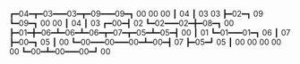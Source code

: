 
 ┏━04━┳━03━━━03━┳━09━━━09━┓ 00   00   00
 ┃ 04 ┃ 03   03 ┣━02━┓ 09 ┗━09━┓ 00   00
 ┃ 04 ┃ 03 ┏━00━┫ 02 ┗━02━━━02━╋━08━┓ 00
 ┣━01━╋━06━┻━06━┻━06━┳━07━┳━05━┻━05━┫ 00
 ┃ 01 ┗━01━━━01━┓ 06 ┃ 07 ┣━00━┓ 05 ┃ 00
 ┗━00━━━00━━━00━┻━00━┫ 07 ┣━05━┛ 05 ┃ 00
   00   00   00   00 ┗━00━┻━00━━━00━┛ 00